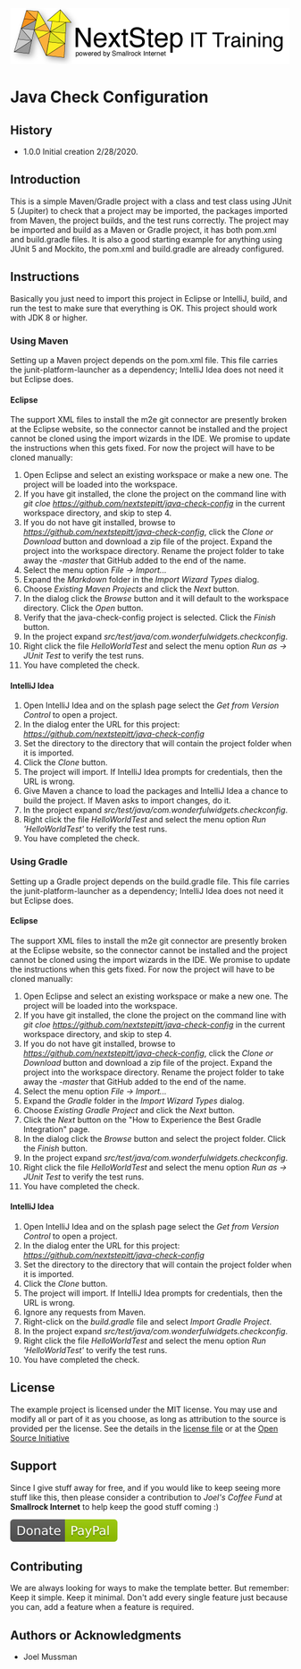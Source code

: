 ![](.common/nsbanner.png?raw=true)

# Java Check Configuration

## History

* 1.0.0 Initial creation 2/28/2020.

## Introduction

This is a simple Maven/Gradle project with a class and test class using JUnit 5 (Jupiter) to check that a project may be imported,
the packages imported from Maven, the project builds, and the test runs correctly.
The project may be imported and build as a Maven or Gradle project, it has both pom.xml and build.gradle files.
It is also a good starting example for anything using JUnit 5 and Mockito, the pom.xml and build.gradle are already configured.

## Instructions

Basically you just need to import this project in Eclipse or IntelliJ, build, and run the test to make sure that everything is OK.
This project should work with JDK 8 or higher.

### Using Maven

Setting up a Maven project depends on the pom.xml file. This file carries the junit-platform-launcher as a dependency;
IntelliJ Idea does not need it but Eclipse does.

#### Eclipse

The support XML files to install the m2e git connector are presently broken at the Eclipse website, so the connector cannot be installed and
the project cannot be cloned using the import wizards in the IDE.
We promise to update the instructions when this gets fixed.
For now the project will have to be cloned manually:

1. Open Eclipse and select an existing workspace or make a new one. The project will be loaded into the workspace.
2. If you have git installed, the clone the project on the command line with *git cloe https://github.com/nextstepitt/java-check-config* in the current workspace directory, and skip to step 4.
3. If you do not have git installed, browse to *https://github.com/nextstepitt/java-check-config*, click the *Clone or Download* button and download a zip file of the project. Expand the project into the workspace directory. Rename the project folder to take away the *-master* that GitHub added to the end of the name.
4. Select the menu option *File &rightarrow; Import...*
5. Expand the *Markdown* folder in the *Import Wizard Types* dialog.
6. Choose *Existing Maven Projects* and click the *Next* button.
7. In the dialog click the *Browse* button and it will default to the workspace directory. Click the *Open* button.
8. Verify that the java-check-config project is selected. Click the *Finish* button.
9. In the project expand *src/test/java/com.wonderfulwidgets.checkconfig*.
10. Right click the file *HelloWorldTest* and select the menu option *Run as &rightarrow; JUnit Test* to verify the test runs.
11. You have completed the check.

#### IntelliJ Idea

1. Open IntelliJ Idea and on the splash page select the *Get from Version Control* to open a project.
2. In the dialog enter the URL for this project: *https://github.com/nextstepitt/java-check-config*
3. Set the directory to the directory that will contain the project folder when it is imported.
4. Click the *Clone* button.
5. The project will import. If IntelliJ Idea prompts for credentials, then the URL is wrong.
6. Give Maven a chance to load the packages and IntelliJ Idea a chance to build the project. If Maven asks to import changes, do it.
7. In the project expand *src/test/java/com.wonderfulwidgets.checkconfig*.
8. Right click the file *HelloWorldTest* and select the menu option *Run 'HelloWorldTest'* to verify the test runs.
9. You have completed the check.

### Using Gradle

Setting up a Gradle project depends on the build.gradle file. This file carries the junit-platform-launcher as a dependency;
IntelliJ Idea does not need it but Eclipse does.

#### Eclipse

The support XML files to install the m2e git connector are presently broken at the Eclipse website, so the connector cannot be installed and
the project cannot be cloned using the import wizards in the IDE.
We promise to update the instructions when this gets fixed.
For now the project will have to be cloned manually:

1. Open Eclipse and select an existing workspace or make a new one. The project will be loaded into the workspace.
2. If you have git installed, the clone the project on the command line with *git cloe https://github.com/nextstepitt/java-check-config* in the current workspace directory, and skip to step 4.
3. If you do not have git installed, browse to *https://github.com/nextstepitt/java-check-config*, click the *Clone or Download* button and download a zip file of the project. Expand the project into the workspace directory. Rename the project folder to take away the *-master* that GitHub added to the end of the name.
4. Select the menu option *File &rightarrow; Import...*
5. Expand the *Gradle* folder in the *Import Wizard Types* dialog.
6. Choose *Existing Gradle Project* and click the *Next* button.
7. Click the *Next* button on the "How to Experience the Best Gradle Integration" page.
8. In the dialog click the *Browse* button and select the project folder. Click the *Finish* button.
9. In the project expand *src/test/java/com.wonderfulwidgets.checkconfig*.
10. Right click the file *HelloWorldTest* and select the menu option *Run as &rightarrow; JUnit Test* to verify the test runs.
11. You have completed the check.

#### IntelliJ Idea

1. Open IntelliJ Idea and on the splash page select the *Get from Version Control* to open a project.
2. In the dialog enter the URL for this project: *https://github.com/nextstepitt/java-check-config*
3. Set the directory to the directory that will contain the project folder when it is imported.
4. Click the *Clone* button.
5. The project will import. If IntelliJ Idea prompts for credentials, then the URL is wrong.
6. Ignore any requests from Maven.
7. Right-click on the *build.gradle* file and select *Import Gradle Project*.
8. In the project expand *src/test/java/com.wonderfulwidgets.checkconfig*.
9. Right click the file *HelloWorldTest* and select the menu option *Run 'HelloWorldTest'* to verify the test runs.
10. You have completed the check.

## License

The example project is licensed under the MIT license. You may use and modify all or part of it as you choose, as long as attribution to the source is provided per the license. See the details in the [license file](./LICENSE.md) or at the [Open Source Initiative](https://opensource.org/licenses/MIT)

## Support

Since I give stuff away for free, and if you would like to keep seeing more stuff like this, then please consider
a contribution to *Joel's Coffee Fund* at **Smallrock Internet** to help keep the good stuff coming :)<br />

[![Donate](.common/Donate-Paypal.svg)](https://www.paypal.com/cgi-bin/webscr?cmd=_s-xclick&hosted_button_id=XPUGVGZZ8RUAA)

## Contributing

We are always looking for ways to make the template better. But remember: Keep it simple. Keep it minimal. Don't add every single feature just because you can, add a feature when a feature is required.

## Authors or Acknowledgments

* Joel Mussman
